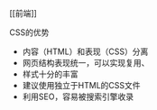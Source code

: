 [[前端]]

CSS的优势
- 内容（HTML）和表现（CSS）分离
- 网页结构表现统一，可以实现复用、
- 样式十分的丰富
- 建议使用独立于HTML的CSS文件
- 利用SEO，容易被搜索引擎收录